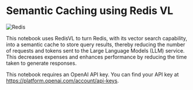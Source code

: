 # Semantic Caching using Redis VL
![Redis](https://redis.com/wp-content/themes/wpx/assets/images/logo-redis.svg?auto=webp&quality=85,75&width=120)

This notebook uses RedisVL to turn Redis, with its vector search capability, into a semantic cache to store query results, thereby reducing the number of requests and tokens sent to the Large Language Models (LLM) service. This decreases expenses and enhances performance by reducing the time taken to generate responses.

This notebook requires an OpenAI API key. You can find your API key at https://platform.openai.com/account/api-keys.
